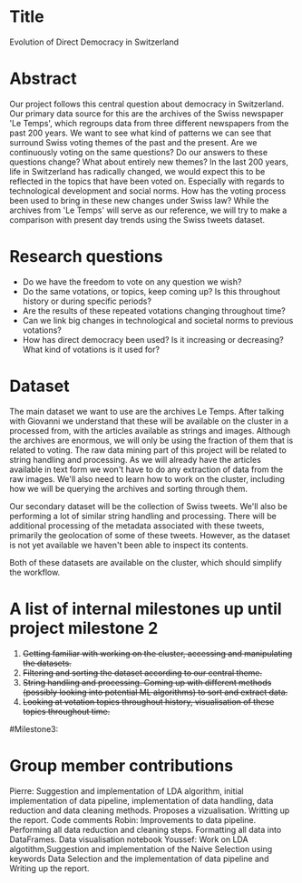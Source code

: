 # Title
Evolution of Direct Democracy in Switzerland

# Abstract
Our project follows this central question about democracy in Switzerland.
Our primary data source for this are the archives of the Swiss newspaper 'Le Temps',
which regroups data from three different newspapers from the past 200 years.
We want to see what kind of patterns we can see that surround Swiss voting
themes of the past and the present. Are we continuously voting on the same questions?
Do our answers to these questions change? What about entirely new themes? In
the last 200 years, life in Switzerland has radically changed, we would expect
this to be reflected in the topics that have been voted on. Especially with
regards to technological development and social norms. How has the voting
process been used to bring in these new changes under Swiss law?
While the archives from 'Le Temps' will serve as our reference, we will try to
make a comparison with present day trends using the Swiss tweets dataset.

# Research questions
* Do we have the freedom to vote on any question we wish?
* Do the same votations, or topics, keep coming up? Is this throughout history
or during specific periods?
* Are the results of these repeated votations changing throughout time?
* Can we link big changes in technological and societal norms to previous votations?
* How has direct democracy been used? Is it increasing or decreasing? What kind
of votations is it used for?

# Dataset
The main dataset we want to use are the archives Le Temps. After talking with
Giovanni we understand that these will be available on the cluster in a
processed from, with the articles available as strings and images. Although
the archives are enormous, we will only be using the fraction of them that is
related to voting. The raw data mining part of this project will be related to
string handling and processing. As we will already have the articles available
in text form we won't have to do any extraction of data from the raw images.
We'll also need to learn how to work on the
cluster, including how we will be querying the archives and sorting through
them.

Our secondary dataset will be the collection of Swiss tweets. We'll also
be performing a lot of similar string handling and processing. There will
be additional processing of the metadata associated with these tweets,
primarily the geolocation of some of these tweets.
However, as the dataset is not yet available
we haven't been able to inspect its contents.

Both of these datasets are available
on the cluster, which should simplify the workflow.

# A list of internal milestones up until project milestone 2
01. ~~Getting familiar with working on the cluster, accessing and manipulating
the datasets.~~
02. ~~Filtering and sorting the dataset according to our central theme.~~
03. ~~String handling and processing. Coming up with different methods (possibly
  looking into potential ML algorithms) to sort and extract data.~~
04. ~~Looking at votation topics throughout history, visualisation of these
topics throughout time.~~

#Milestone3:



# Group member contributions
Pierre: Suggestion and implementation of LDA algorithm, initial implementation of data pipeline, implementation of
data handling, data reduction and data cleaning methods. Proposes a vizualisation. Writting up the report. Code comments 
Robin: Improvements to data pipeline. Performing all data reduction
and cleaning steps. Formatting all data into DataFrames. Data visualisation notebook
Youssef: Work on LDA algotithm,Suggestion and implementation of the Naive Selection using keywords Data Selection and the implementation of data pipeline and Writing up the report.
